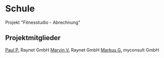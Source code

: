 # Schule

Projekt "Fitnesstudio - Abrechnung"

## Projektmitglieder
[Paul P.](https://github.com/PashaPa) Raynet GmbH
[Marvin V.](https://github.com/MarvinVoll) Raynet GmbH
[Markus G.](https://github.com/markusgerman) myconsult GmbH


